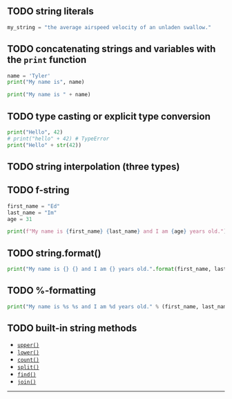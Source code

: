 ## TODO string literals
```py
my_string = "the average airspeed velocity of an unladen swallow."
```

## TODO concatenating strings and variables with the `print` function
```py
name = 'Tyler'
print("My name is", name)

print("My name is " + name)
```

## TODO type casting or explicit type conversion
```py
print("Hello", 42)
# print("hello" + 42) # TypeError
print("Hello" + str(42))
```

## TODO string interpolation (three types)

## TODO f-string

```py
first_name = "Ed"
last_name = "Im"
age = 31

print(f"My name is {first_name} {last_name} and I am {age} years old.")
```
## TODO string.format()
```py
print("My name is {} {} and I am {} years old.".format(first_name, last_name, age))
```

## TODO %-formatting
```py
print("My name is %s %s and I am %d years old." % (first_name, last_name, age))
```

## TODO built-in string methods

- [`upper()`]
- [`lower()`]
- [`count()`]
- [`split()`]
- [`find()`]
- [`join()`]

***

[`upper()`]: https://www.w3schools.com/python/ref_string_upper.asp
[`lower()`]: https://www.w3schools.com/python/ref_string_lower.asp
[`count()`]: https://www.w3schools.com/python/ref_string_count.asp
[`split()`]: https://www.w3schools.com/python/ref_string_split.asp
[`find()`]: https://www.w3schools.com/python/ref_string_find.asp
[`join()`]: https://www.w3schools.com/python/ref_string_join.asp